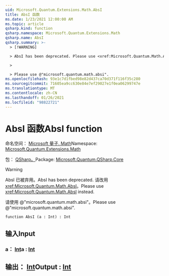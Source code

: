 ```yaml
---
uid: Microsoft.Quantum.Extensions.Math.AbsI
title: AbsI 函数
ms.date: 1/23/2021 12:00:00 AM
ms.topic: article
qsharp.kind: function
qsharp.namespace: Microsoft.Quantum.Extensions.Math
qsharp.name: AbsI
qsharp.summary: >-
  > [!WARNING]

  > AbsI has been deprecated. Please use <xref:Microsoft.Quantum.Math.AbsI> instead.

  >

  > Please use @"microsoft.quantum.math.absi".
ms.openlocfilehash: 93e1c7d1fbed98e82d437ca70d371f116f35c280
ms.sourcegitcommit: 71605ea9cc630e84e7ef29027e1f0ea06299747e
ms.translationtype: MT
ms.contentlocale: zh-CN
ms.lasthandoff: 01/26/2021
ms.locfileid: "98822721"
---
```

# <a name="absi-function"></a><span data-ttu-id="4be69-102">AbsI 函数</span><span class="sxs-lookup"><span data-stu-id="4be69-102">AbsI function</span></span>

<span data-ttu-id="4be69-103">命名空间： [Microsoft 量子. Math](xref:Microsoft.Quantum.Extensions.Math)</span><span class="sxs-lookup"><span data-stu-id="4be69-103">Namespace: [Microsoft.Quantum.Extensions.Math](xref:Microsoft.Quantum.Extensions.Math)</span></span>

<span data-ttu-id="4be69-104">包： [QSharp。](https://nuget.org/packages/Microsoft.Quantum.QSharp.Core)</span><span class="sxs-lookup"><span data-stu-id="4be69-104">Package: [Microsoft.Quantum.QSharp.Core](https://nuget.org/packages/Microsoft.Quantum.QSharp.Core)</span></span>


> [!WARNING]
> <span data-ttu-id="4be69-105">AbsI 已被弃用。</span><span class="sxs-lookup"><span data-stu-id="4be69-105">AbsI has been deprecated.</span></span> <span data-ttu-id="4be69-106">请改用 <xref:Microsoft.Quantum.Math.AbsI>。</span><span class="sxs-lookup"><span data-stu-id="4be69-106">Please use <xref:Microsoft.Quantum.Math.AbsI> instead.</span></span>
>
> <span data-ttu-id="4be69-107">请使用 @"microsoft.quantum.math.absi"。</span><span class="sxs-lookup"><span data-stu-id="4be69-107">Please use @"microsoft.quantum.math.absi".</span></span>



```qsharp
function AbsI (a : Int) : Int
```


## <a name="input"></a><span data-ttu-id="4be69-108">输入</span><span class="sxs-lookup"><span data-stu-id="4be69-108">Input</span></span>

### <a name="a--int"></a><span data-ttu-id="4be69-109">a： [Int](xref:microsoft.quantum.lang-ref.int)</span><span class="sxs-lookup"><span data-stu-id="4be69-109">a : [Int](xref:microsoft.quantum.lang-ref.int)</span></span>





## <a name="output--int"></a><span data-ttu-id="4be69-110">输出： [Int](xref:microsoft.quantum.lang-ref.int)</span><span class="sxs-lookup"><span data-stu-id="4be69-110">Output : [Int](xref:microsoft.quantum.lang-ref.int)</span></span>

